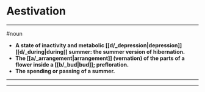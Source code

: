# Aestivation
---
#noun
- **A state of inactivity and metabolic [[d/_depression|depression]] [[d/_during|during]] summer: the summer version of hibernation.**
- **The [[a/_arrangement|arrangement]] (vernation) of the parts of a flower inside a [[b/_bud|bud]]; prefloration.**
- **The spending or passing of a summer.**
---
---
